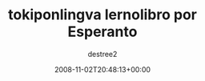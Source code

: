 ---
title: 'tokiponlingva lernolibro por Esperanto'
posts: 2
hash: 'LKgCSNE5'
author: 'destree2'
date: 2008-11-02T20:48:13+00:00
sources:
  - https://tokipona.yahoogroups.narkive.com/LKgCSNE5
---